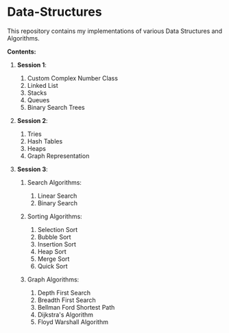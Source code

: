 # Data-Structures

This repository contains my implementations of various Data Structures and Algorithms.

**Contents:**
1. **Session 1**:
    1. Custom Complex Number Class
    1. Linked List
    1. Stacks
    1.  Queues
    1.  Binary Search Trees

2. **Session 2**:
    1. Tries
    1. Hash Tables
    1. Heaps
    1. Graph Representation

3. **Session 3**:
    1. Search Algorithms:
         
        1. Linear Search
        2. Binary Search
       
    1. Sorting Algorithms:
        
        1. Selection Sort
        2. Bubble Sort
        3. Insertion Sort
        4. Heap Sort
        5. Merge Sort
        6. Quick Sort
      
    1. Graph Algorithms:
        1. Depth First Search
        2. Breadth First Search
        3. Bellman Ford Shortest Path
        4. Dijkstra's Algorithm
        5. Floyd Warshall Algorithm

